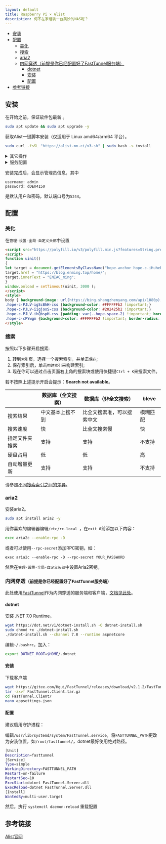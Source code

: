 ```yaml
---
layout: default
title: Raspberry Pi × Alist
description: 何不在家组装一台美妙的NAS呢？
---
```


<!-- @import "[TOC]" {cmd="toc" depthFrom=1 depthTo=6 orderedList=false} -->

<!-- code_chunk_output -->

- [安装](#安装)
- [配置](#配置)
  - [美化](#美化)
  - [搜索](#搜索)
  - [aria2](#aria2)
  - [内网穿透（前提是你已经配置好了FastTunnel服务端）](#内网穿透small前提是你已经配置好了fasttunnel服务端small)
    - [dotnet](#dotnet)
    - [安装](#安装-1)
    - [配置](#配置-1)
- [参考链接](#参考链接)

<!-- /code_chunk_output -->


## 安装

在开始之前，保证软件包最新 。

```bash
sudo apt update && sudo apt upgrade -y
```

获取Alist一键脚本安装（仅适用于 Linux amd64/arm64 平台）。

```bash
sudo curl -fsSL "https://alist.nn.ci/v3.sh" | sudo bash -s install
```

<details><summary>其它操作</summary> 
  
更新：

```bash
curl -fsSL "https://alist.nn.ci/v3.sh" | bash -s update
```


卸载：

```bash
curl -fsSL "https://alist.nn.ci/v3.sh" | bash -s uninstall
```

</details>

<details><summary>服务配置</summary> 
  
启动: `systemctl start alist`

关闭: `systemctl stop alist`

配置开机自启: `systemctl enable alist`

取消开机自启: `systemctl disable alist`

状态:` systemctl status alist`

重启: `systemctl restart alist`

</details>

安装完成后，会显示管理员信息，其中

```
username: admin
password: dDEm4150
```

是默认用户和密码，默认端口号为`5244`。

## 配置

### 美化

在`管理-设置-全局-自定义头部`中设置

```html
<script src="https://polyfill.io/v3/polyfill.min.js?features=String.prototype.replaceAll"></script>
<script>
function uinit()
{
let target = document.getElementsByClassName("hope-anchor hope-c-iHuheP hope-c-PJLV hope-c-PJLV-idrWMwW-css")[0];
target.href = "https://blog.enming.top/home/";
target.innerText = "ENIAC_ming";
}
window.onload = setTimeout(uinit, 3000 );
</script>
<style>
body { background-image: url(https://bing.shangzhenyang.com/api/1080p); background-size: cover; background-position: center; background-attachment: fixed;}
.hope-c-PJLV-igScBhH-css {background-color: #FFFFFFb2 !important;}
.hope-c-PJLV-iigjoxS-css {background-color: #202425b2 !important;}
.hope-c-PJLV-ihQbspH-css {padding: var(--hope-space-2) !important; border-radius: var(--hope-radii-md) !important; background: var(--hope-colors-neutral4); width: auto !important;}
.hope-c-cPYwgm {background-color: #FFFFFFb2 !important; border-radius: var(--hope-radii-xl) !important; padding: var(--hope-space-2) !important;}
</style>
```

### 搜索

按照以下步骤开启搜索:

1. 转到`索引`页，选择一个搜索索引，并单击`保存`;
2. 保存索引后，单击`构建索引`来构建索引;
3. 现在你可以通过点击页面右上角的搜索块或使用快捷键`Ctrl + K`来搜索文件。

若不按照上述提示开启会提示：**Search not available**。

|                | 数据库（全文搜索） | 数据库（非全文搜索）       | bleve    |
| -------------- | ------------------ | -------------------------- | -------- |
| 搜索结果       | 中文基本上搜不到   | 比全文搜索准，可以搜索中文 | 模糊匹配 |
| 搜索速度       | 快                 | 比全文搜索慢               | 快       |
| 指定文件夹搜索 | 支持               | 支持                       | 不支持   |
| 硬盘占用       | 低                 | 低                         | 高       |
| 自动增量更新   | 支持               | 支持                       | 不支持   |

请参照[不同搜索索引之间的差异](https://alist.nn.ci/zh/guide/advanced/search.html#%E4%B8%8D%E5%90%8C%E6%90%9C%E7%B4%A2%E7%B4%A2%E5%BC%95%E4%B9%8B%E9%97%B4%E7%9A%84%E5%B7%AE%E5%BC%82)。

### aria2

安装aria2。

```bash
sudo apt install aria2 -y
```

用你喜欢的编辑器编辑`/etc/rc.local `，在`exit 0`前添加以下内容：

```bash
exec aria2c --enable-rpc -D
```

或者可以使用`--rpc-secret`添加RPC密钥，如：

```
exec aria2c --enable-rpc -D --rpc-secret YOUR_PASSWORD
```

然后在`管理-设置-全局-自定义头部`中设置Aria2密钥。

### 内网穿透<small>（前提是你已经配置好了FastTunnel服务端）</small>

此处使用[FastTunnel](https://gitee.com/Hgui/FastTunnel)作为内网穿透的服务端和客户端，[文档见此处](https://docs.suidao.io/)。

#### dotnet

安装 .NET 7.0 Runtime。

```bash
wget https://dot.net/v1/dotnet-install.sh -O dotnet-install.sh
sudo chmod +x ./dotnet-install.sh
./dotnet-install.sh --channel 7.0 --runtime aspnetcore
```

编辑`~/.bashrc`，加入：

```bash
export DOTNET_ROOT=$HOME/.dotnet
```

#### 安装

下载客户端

```bash
wget https://gitee.com/Hgui/FastTunnel/releases/download/v2.1.2/FastTunnel.Client.tar.gz
tar -zxvf FastTunnel.Client.tar.gz
cd FastTunnel.Client/
nano appsettings.json
```

#### 配置

建议启用守护进程：

编辑`/usr/lib/systemd/system/FastTunnel.service`，将`FASTTUNNEL_PATH`更改为安装位置，如`/root/fasttunnel/`，dotnet最好使用绝对路径。

```bash
[Unit]
Description=fasttunnel
[Service]
Type=simple
WorkingDirectory=FASTTUNNEL_PATH
Restart=on-failure
RestartSec=10
ExecStart=dotnet FastTunnel.Server.dll
ExecReload=dotnet FastTunnel.Server.dll
[Install]
WantedBy=multi-user.target
```

然后，执行 `systemctl daemon-reload` 重载配置

## 参考链接

[Alist官网](https://alist.nn.ci/)
